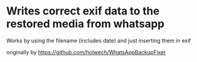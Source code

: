 # Writes correct exif data to the restored media from whatsapp

Works by using the filename (includes date) and just inserting them in exif

originally by https://github.com/holwech/WhatsAppBackupFixer